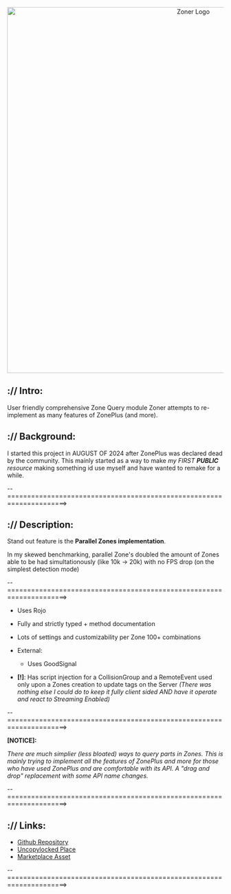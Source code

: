 <div align="center" width="200">
    <img alt="Zoner Logo" src="skyriverstudios.dev/Zoner_Repo_Thumbnail.png" width='850' />
</div>

## :// Intro:

User friendly comprehensive Zone Query module
Zoner attempts to re-implement as many features of ZonePlus (and more).

## :// Background:

I started this project in AUGUST OF 2024 after ZonePlus was declared dead by the community. 
This mainly started as a way to make *my FIRST **PUBLIC** resource* making something id use myself and have wanted to remake for a while.

--=====================================================================>

## :// Description:

Stand out feature is the **Parallel Zones implementation**.

In my skewed benchmarking, parallel Zone's doubled the amount of Zones able to be had simultationously (like 10k -> 20k) with no FPS drop (on the simplest detection mode)

--=====================================================================>

- Uses Rojo
- Fully and strictly typed + method documentation
- Lots of settings and customizability per Zone 100+ combinations

- External: 
  - Uses GoodSignal

- **[!]**: Has script injection for a CollisionGroup and a RemoteEvent used only upon a Zones creation to update tags on the Server *(There was nothing else I could do to keep it fully client sided AND have it operate and react to Streaming Enabled)*
  
--=====================================================================>

**[NOTICE]:**

*There are much simplier (less bloated) ways to query parts in Zones. This is mainly trying to implement all the features of ZonePlus and more for those who have used ZonePlus and are comfortable with its API. A "drag and drop" replacement with some API name changes.*

--=====================================================================>

## :// Links:

- [Github Repository](https://github.com/skyriverstudios/Zoner)
- [Uncopylocked Place](https://www.roblox.com/games/105253327037689/Zoner-Playground)
- [Marketplace Asset](https://create.roblox.com/store/asset/70548782318425/Zoner)

--=====================================================================>
